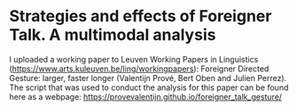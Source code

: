 # Strategies and effects of Foreigner Talk. A multimodal analysis
I uploaded a working paper to Leuven Working Papers in Linguistics (https://www.arts.kuleuven.be/ling/workingpapers): Foreigner Directed Gesture: larger, faster longer (Valentijn Prové, Bert Oben and Julien Perrez). The script that was used to conduct the analysis for this paper can be found here as a webpage: https://provevalentijn.github.io/foreigner_talk_gesture/
